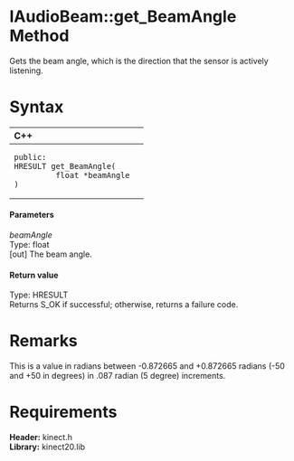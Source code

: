IAudioBeam::get\_BeamAngle Method  
=================================  

Gets the beam angle, which is the direction that the sensor is actively listening. <span id="syntaxSection"></span>

Syntax  
======  

<table>
<colgroup>
<col width="100%" />
</colgroup>
<thead>
<tr class="header">
<th align="left">C++</th>
</tr>
</thead>
<tbody>
<tr class="odd">
<td align="left"><pre><code>public:  
HRESULT get_BeamAngle(  
         float *beamAngle  
)</code></pre></td>
</tr>
</tbody>
</table>

<span id="ID4EG"></span>
#### Parameters  

*beamAngle*    
Type: float  
[out] The beam angle.  

<span id="ID4EP"></span>
#### Return value  

Type: HRESULT  
Returns S\_OK if successful; otherwise, returns a failure code.  

<span id="remarks"></span>

Remarks  
=======  

This is a value in radians between -0.872665 and +0.872665 radians (-50 and +50 in degrees) in .087 radian (5 degree) increments.  

<span id="requirements"></span>

Requirements  
============  

**Header:** kinect.h  
**Library:** kinect20.lib  



<!--Please do not edit the data in the comment block below.-->
<!--
TOCTitle : get_BeamAngle Method
RLTitle : IAudioBeam::get_BeamAngle Method
KeywordK : get_BeamAngle method
KeywordK : IAudioBeam::get_BeamAngle method
KeywordF : IAudioBeam::get_BeamAngle
KeywordF : get_BeamAngle
KeywordF : Microsoft.Kinect.kinect.IAudioBeam.get_BeamAngle(float@)
KeywordA : M:Microsoft.Kinect.kinect.IAudioBeam.get_BeamAngle(float@)
AssetID : M:Microsoft.Kinect.kinect.IAudioBeam.get_BeamAngle(float@)
Locale : en-us
CommunityContent : 1
APIType : Managed
APILocation : 
APIName : Microsoft.Kinect.kinect.IAudioBeam::get_BeamAngle
TargetOS : Windows
TopicType : kbSyntax
DevLang : C++
DocSet : K4Wv2
ProjType : K4Wv2Proj
Technology : Kinect for Windows
Product : Kinect for Windows SDK v2
productversion : 20
-->
